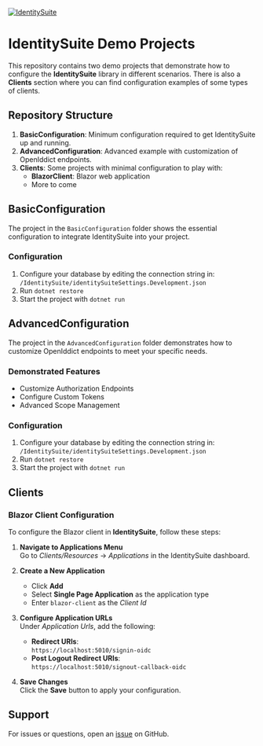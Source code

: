 [![IdentitySuite](https://img.shields.io/nuget/v/IdentitySuite.svg?style=plastic)](https://nuget.org/packages/IdentitySuite)

# IdentitySuite Demo Projects

This repository contains two demo projects that demonstrate how to configure the **IdentitySuite** library in different scenarios. There is also a **Clients** section where you can find configuration examples of some types of clients.

## Repository Structure

1. **BasicConfiguration**: Minimum configuration required to get IdentitySuite up and running.
2. **AdvancedConfiguration**: Advanced example with customization of OpenIddict endpoints.
3. **Clients**: Some projects with minimal configuration to play with:
   - **BlazorClient**: Blazor web application
   - More to come

## BasicConfiguration

The project in the `BasicConfiguration` folder shows the essential configuration to integrate IdentitySuite into your project.

### Configuration
1. Configure your database by editing the connection string in: `/IdentitySuite/identitySuiteSettings.Development.json`
2. Run `dotnet restore`
3. Start the project with `dotnet run`

## AdvancedConfiguration

The project in the `AdvancedConfiguration` folder demonstrates how to customize OpenIddict endpoints to meet your specific needs.

### Demonstrated Features
- Customize Authorization Endpoints
- Configure Custom Tokens
- Advanced Scope Management

### Configuration
1. Configure your database by editing the connection string in: `/IdentitySuite/identitySuiteSettings.Development.json`
2. Run `dotnet restore`
3. Start the project with `dotnet run`


## Clients

### Blazor Client Configuration

To configure the Blazor client in **IdentitySuite**, follow these steps:

1. **Navigate to Applications Menu**  
   Go to *Clients/Resources* → *Applications* in the IdentitySuite dashboard.

2. **Create a New Application**  
   - Click **Add**
   - Select **Single Page Application** as the application type
   - Enter `blazor-client` as the *Client Id*

3. **Configure Application URLs**  
   Under *Application Urls*, add the following:
   - **Redirect URIs**:  
     `https://localhost:5010/signin-oidc`
   - **Post Logout Redirect URIs**:  
     `https://localhost:5010/signout-callback-oidc`

4. **Save Changes**  
   Click the **Save** button to apply your configuration.


## Support

For issues or questions, open an [issue](https://github.com/spin973/IdentitySuite/issues) on GitHub.
